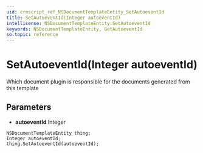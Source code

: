 ```yaml
---
uid: crmscript_ref_NSDocumentTemplateEntity_SetAutoeventId
title: SetAutoeventId(Integer autoeventId)
intellisense: NSDocumentTemplateEntity.SetAutoeventId
keywords: NSDocumentTemplateEntity, GetAutoeventId
so.topic: reference
---
```


# SetAutoeventId(Integer autoeventId)

Which document plugin is responsible for the documents generated from this template

## Parameters

* **autoeventId** Integer

```crmscript
NSDocumentTemplateEntity thing;
Integer autoeventId;
thing.SetAutoeventId(autoeventId);
```

